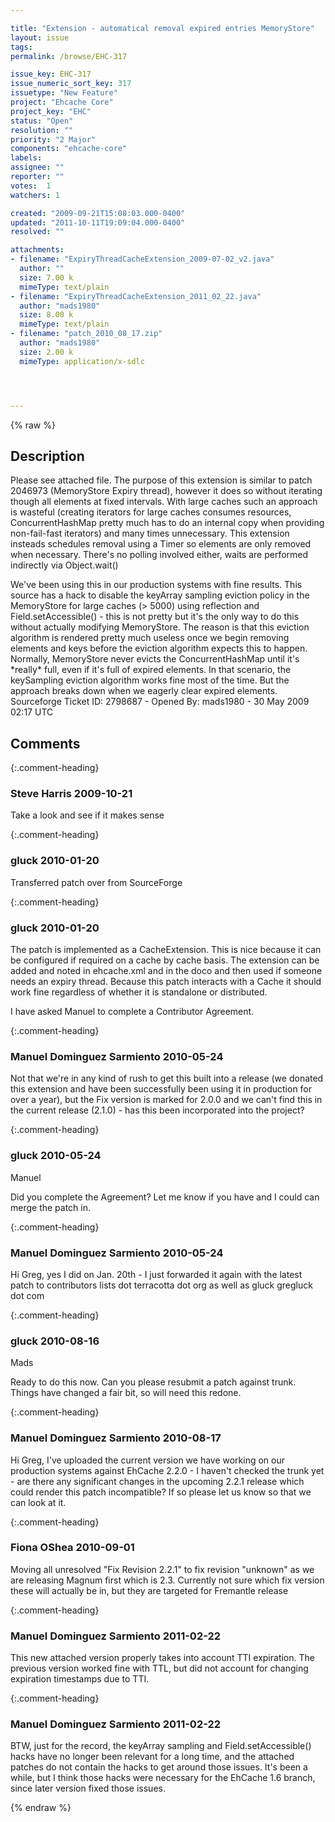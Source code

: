 ```yaml
---

title: "Extension - automatical removal expired entries MemoryStore"
layout: issue
tags: 
permalink: /browse/EHC-317

issue_key: EHC-317
issue_numeric_sort_key: 317
issuetype: "New Feature"
project: "Ehcache Core"
project_key: "EHC"
status: "Open"
resolution: ""
priority: "2 Major"
components: "ehcache-core"
labels: 
assignee: ""
reporter: ""
votes:  1
watchers: 1

created: "2009-09-21T15:08:03.000-0400"
updated: "2011-10-11T19:09:04.000-0400"
resolved: ""

attachments:
- filename: "ExpiryThreadCacheExtension_2009-07-02_v2.java"
  author: ""
  size: 7.00 k
  mimeType: text/plain
- filename: "ExpiryThreadCacheExtension_2011_02_22.java"
  author: "mads1980"
  size: 8.00 k
  mimeType: text/plain
- filename: "patch_2010_08_17.zip"
  author: "mads1980"
  size: 2.00 k
  mimeType: application/x-sdlc




---
```


{% raw %}

## Description

<div markdown="1" class="description">

Please see attached file. The purpose of this extension is similar to patch 2046973 (MemoryStore Expiry thread), however it does so without iterating though all elements at fixed intervals. With large caches such an approach is wasteful (creating iterators for large caches consumes resources, ConcurrentHashMap pretty much has to do an internal copy when providing non-fail-fast iterators) and many times unnecessary. This extension insteads schedules removal using a Timer so elements are only removed when necessary. There's no polling involved either, waits are performed indirectly via Object.wait()

We've been using this in our production systems with fine results. This source has a hack to disable the keyArray sampling eviction policy in the MemoryStore for large caches (> 5000) using reflection and Field.setAccessible() - this is not pretty but it's the only way to do this without actually modifying MemoryStore. The reason is that this eviction algorithm is rendered pretty much useless once we begin removing elements and keys before the eviction algorithm expects this to happen. Normally, MemoryStore never evicts the ConcurrentHashMap until it's \*really\* full, even if it's full of expired elements. In that scenario, the keySampling eviction algorithm works fine most of the time. But the approach breaks down when we eagerly clear expired elements.
Sourceforge Ticket ID: 2798687 - Opened By: mads1980 - 30 May 2009 02:17 UTC

</div>

## Comments


{:.comment-heading}
### **Steve Harris** <span class="date">2009-10-21</span>

<div markdown="1" class="comment">

Take a look and see if it makes sense

</div>


{:.comment-heading}
### **gluck** <span class="date">2010-01-20</span>

<div markdown="1" class="comment">

Transferred patch over from SourceForge

</div>


{:.comment-heading}
### **gluck** <span class="date">2010-01-20</span>

<div markdown="1" class="comment">

The patch is implemented as a CacheExtension. This is nice because it can be configured if required on a cache by cache basis. The extension can be added and noted in ehcache.xml and in the doco and then used if someone needs an expiry thread. Because this patch interacts with a Cache it should work fine regardless of whether it is standalone or distributed.

I have asked Manuel to complete a Contributor Agreement.

</div>


{:.comment-heading}
### **Manuel Dominguez Sarmiento** <span class="date">2010-05-24</span>

<div markdown="1" class="comment">

Not that we're in any kind of rush to get this built into a release (we donated this extension and have been successfully been using it in production for over a year), but the Fix version is marked for 2.0.0 and we can't find this in the current release (2.1.0) - has this been incorporated into the project?

</div>


{:.comment-heading}
### **gluck** <span class="date">2010-05-24</span>

<div markdown="1" class="comment">

Manuel

Did you complete the Agreement? Let me know if you have and I could can merge the patch in.

</div>


{:.comment-heading}
### **Manuel Dominguez Sarmiento** <span class="date">2010-05-24</span>

<div markdown="1" class="comment">

Hi Greg, yes I did on Jan. 20th - I just forwarded it again with the latest patch to contributors <at> lists dot terracotta dot org as well as gluck <at> gregluck dot com

</div>


{:.comment-heading}
### **gluck** <span class="date">2010-08-16</span>

<div markdown="1" class="comment">

Mads

Ready to do this now. Can you please resubmit a patch against trunk. Things have changed a fair bit, so will need this redone.

</div>


{:.comment-heading}
### **Manuel Dominguez Sarmiento** <span class="date">2010-08-17</span>

<div markdown="1" class="comment">

Hi Greg, I've uploaded the current version we have working on our production systems against EhCache 2.2.0 - I haven't checked the trunk yet - are there any significant changes in the upcoming 2.2.1 release which could render this patch incompatible? If so please let us know so that we can look at it.

</div>


{:.comment-heading}
### **Fiona OShea** <span class="date">2010-09-01</span>

<div markdown="1" class="comment">

Moving all unresolved "Fix Revision 2.2.1" to fix revision "unknown" as we are releasing Magnum first which is 2.3. Currently not sure which fix version these will actually be in, but they are targeted for Fremantle release

</div>


{:.comment-heading}
### **Manuel Dominguez Sarmiento** <span class="date">2011-02-22</span>

<div markdown="1" class="comment">

This new attached version properly takes into account TTI expiration. The previous version worked fine with TTL, but did not account for changing expiration timestamps due to TTI.

</div>


{:.comment-heading}
### **Manuel Dominguez Sarmiento** <span class="date">2011-02-22</span>

<div markdown="1" class="comment">

BTW, just for the record, the keyArray sampling and Field.setAccessible() hacks have no longer been relevant for a long time, and the attached patches do not contain the hacks to get around those issues. It's been a while, but I think those hacks were necessary for the EhCache 1.6 branch, since later version fixed those issues.

</div>



{% endraw %}
